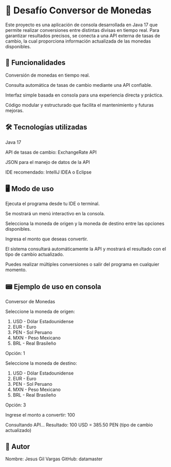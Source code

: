 # 💱 Desafío Conversor de Monedas

Este proyecto es una aplicación de consola desarrollada en Java 17 que permite realizar conversiones entre distintas divisas en tiempo real. Para garantizar resultados precisos, se conecta a una API externa de tasas de cambio, la cual proporciona información actualizada de las monedas disponibles.

## 🚀 Funcionalidades

Conversión de monedas en tiempo real.

Consulta automática de tasas de cambio mediante una API confiable.

Interfaz simple basada en consola para una experiencia directa y práctica.

Código modular y estructurado que facilita el mantenimiento y futuras mejoras.

## 🛠️ Tecnologías utilizadas

Java 17

API de tasas de cambio: ExchangeRate API

JSON para el manejo de datos de la API

IDE recomendado: IntelliJ IDEA o Eclipse

## 🖥️ Modo de uso

Ejecuta el programa desde tu IDE o terminal.

Se mostrará un menú interactivo en la consola.

Selecciona la moneda de origen y la moneda de destino entre las opciones disponibles.

Ingresa el monto que deseas convertir.

El sistema consultará automáticamente la API y mostrará el resultado con el tipo de cambio actualizado.

Puedes realizar múltiples conversiones o salir del programa en cualquier momento.

## 📟 Ejemplo de uso en consola

Conversor de Monedas

Seleccione la moneda de origen:
1) USD - Dólar Estadounidense
2) EUR - Euro
3) PEN - Sol Peruano
4) MXN - Peso Mexicano
5) BRL - Real Brasileño

Opción: 1

Seleccione la moneda de destino:
1) USD - Dólar Estadounidense
2) EUR - Euro
3) PEN - Sol Peruano
4) MXN - Peso Mexicano
5) BRL - Real Brasileño

Opción: 3

Ingrese el monto a convertir:
100

Consultando API...
Resultado: 100 USD = 385.50 PEN (tipo de cambio actualizado)

## 👤 Autor

Nombre: Jesus Gil Vargas
GitHub: datamaster
